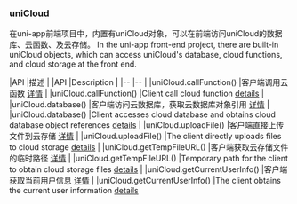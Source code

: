 ### uniCloud 

在uni-app前端项目中，内置有uniCloud对象，可以在前端访问uniCloud的数据库、云函数、及云存储。
In the uni-app front-end project, there are built-in uniCloud objects, which can access uniCloud's database, cloud functions, and cloud storage at the front end.

|API						|描述																					|
|API |Description |
|--							|--																						|
|uniCloud.callFunction()	|客户端调用云函数 [详情](https://uniapp.dcloud.net.cn/uniCloud/cf-functions?id=clientcallfunction)				|
|uniCloud.callFunction() |Client call cloud function [details](https://uniapp.dcloud.net.cn/uniCloud/cf-functions?id=clientcallfunction) |
|uniCloud.database()		|客户端访问云数据库，获取云数据库对象引用 [详情](https://uniapp.dcloud.net.cn/uniCloud/clientdb)											|
|uniCloud.database() |Client accesses cloud database and obtains cloud database object references [details](https://uniapp.dcloud.net.cn/uniCloud/clientdb) |
|uniCloud.uploadFile()		|客户端直接上传文件到云存储 [详情](https://uniapp.dcloud.net.cn/uniCloud/storage?id=uploadfile)							|
|uniCloud.uploadFile() |The client directly uploads files to cloud storage [details](https://uniapp.dcloud.net.cn/uniCloud/storage?id=uploadfile) |
|uniCloud.getTempFileURL()	|客户端获取云存储文件的临时路径 [详情](https://uniapp.dcloud.net.cn/uniCloud/storage?id=gettempfileurl)							|
|uniCloud.getTempFileURL() |Temporary path for the client to obtain cloud storage files [details](https://uniapp.dcloud.net.cn/uniCloud/storage?id=gettempfileurl) |
|uniCloud.getCurrentUserInfo()	|客户端获取当前用户信息 [详情](https://uniapp.dcloud.io/uniCloud/client-sdk?id=client-getcurrentuserinfo)							|
|uniCloud.getCurrentUserInfo() |The client obtains the current user information [details](https://uniapp.dcloud.io/uniCloud/client-sdk?id=client-getcurrentuserinfo)
